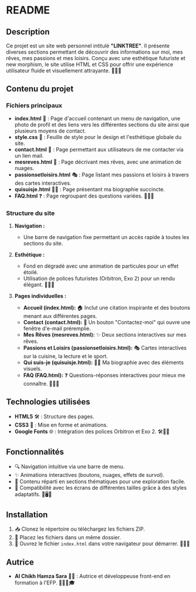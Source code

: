 # README

## Description
Ce projet est un site web personnel intitulé **"LINKTREE"**. Il présente diverses sections permettant de découvrir des informations sur moi, mes rêves, mes passions et mes loisirs. Conçu avec une esthétique futuriste et new morphism, le site utilise HTML et CSS pour offrir une expérience utilisateur fluide et visuellement attrayante. 🌟🌐✨

## Contenu du projet

### Fichiers principaux
- **index.html** 📄 : Page d'accueil contenant un menu de navigation, une photo de profil et des liens vers les différentes sections du site ainsi que plusieurs moyens de contact.
- **style.css** 🎨 : Feuille de style pour le design et l'esthétique globale du site.
- **contact.html** 📧 : Page permettant aux utilisateurs de me contacter via un lien mail.
- **mesreves.html** 🌙 : Page décrivant mes rêves, avec une animation de nuages.
- **passionsetloisirs.html** 🎭 : Page listant mes passions et loisirs à travers des cartes interactives.
- **quisuisje.html** 🧑‍🎓 : Page présentant ma biographie succincte.
- **FAQ.html** ❓ : Page regroupant des questions variées. 📄📂📘

### Structure du site
1. **Navigation :**
   - Une barre de navigation fixe permettant un accès rapide à toutes les sections du site.

2. **Esthétique :**
   - Fond en dégradé avec une animation de particules pour un effet étoilé.
   - Utilisation de polices futuristes (Orbitron, Exo 2) pour un rendu élégant. 🎨✨🌌

3. **Pages individuelles :**
   - **Accueil (index.html):** 🏠 Inclut une citation inspirante et des boutons menant aux différentes pages.
   - **Contact (contact.html):** 📧 Un bouton "Contactez-moi" qui ouvre une fenêtre d'e-mail préremplie.
   - **Mes Rêves (mesreves.html):** ✨ Deux sections interactives sur mes rêves.
   - **Passions et Loisirs (passionsetloisirs.html):** 🎭 Cartes interactives sur la cuisine, la lecture et le sport.
   - **Qui suis-je (quisuisje.html):** 🧑‍🎓 Ma biographie avec des éléments visuels.
   - **FAQ (FAQ.html):** ❓ Questions-réponses interactives pour mieux me connaître. 🌟💡✨

## Technologies utilisées
- **HTML5** 🛠️ : Structure des pages.
- **CSS3** 🎨 : Mise en forme et animations.
- **Google Fonts** 🌐 : Intégration des polices Orbitron et Exo 2. 🛠️📱🌐

## Fonctionnalités
- 🔍 Navigation intuitive via une barre de menu.
- ✨ Animations interactives (boutons, nuages, effets de survol).
- 📂 Contenu réparti en sections thématiques pour une exploration facile.
- 📱 Compatibilité avec les écrans de différentes tailles grâce à des styles adaptatifs. 🎯🖥️📲


## Installation
1. 📥 Clonez le répertoire ou téléchargez les fichiers ZIP.
2. 📂 Placez les fichiers dans un même dossier.
3. 🚀 Ouvrez le fichier `index.html` dans votre navigateur pour démarrer. 🚀📁🌟

## Autrice
- **Al Chikh Hamza Sara** 👩‍💻 : Autrice et développeuse front-end en formation à l'EFP. 👩‍💻🌟🎓
